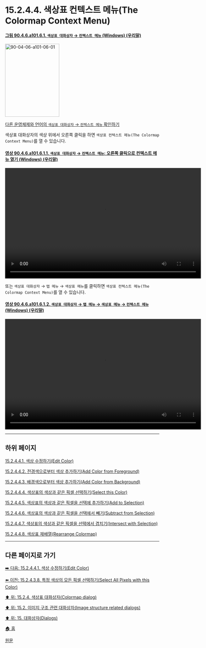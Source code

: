 # 15.2.4.4. 색상표 컨텍스트 메뉴(The Colormap Context Menu)

<a id="90-04-06-a101-06-01"></a>

#### [그림 90.4.6.a101.6.1. `색상표 대화상자` → `컨텍스트 메뉴` (Windows) (우리말)](./90-04-0006-colormap.md#90-04-06-a101-06-01)
<img width="177" height="238" alt="90-04-06-a101-06-01" src="https://github.com/wonder13662/gimp/assets/15767104/51fa91d0-68da-483a-9d15-3f2d392d1b67" />

[다른 운영체제와 언어의 `색상표 대화상자` → `컨텍스트 메뉴` 확인하기](./90-04-0006-colormap.md#90-04-06-a101-06-02)

색상표 대화상자의 색상 위에서 오른쪽 클릭을 하면 `색상표 컨텍스트 메뉴(The Colormap Context Menu)`를 열 수 있습니다.

<a id="90-04-06-a101-06-01-01"></a>

#### [영상 90.4.6.a101.6.1.1. `색상표 대화상자` → `컨텍스트 메뉴`: 오른쪽 클릭으로 컨텍스트 메뉴 열기 (Windows) (우리말)](./90-04-0006-colormap.md#90-04-06-a101-06-01-01)
<video controls="controls" width="640" height="360" src="https://github.com/wonder13662/gimp/assets/15767104/db389611-03e7-4f25-8567-a4841eae05bc"></video>

또는 `색상표 대화상자` → `탭 메뉴` → `색상표 메뉴`를 클릭하면 `색상표 컨텍스트 메뉴(The Colormap Context Menu)`를 열 수 있습니다.

<a id="90-04-06-a101-06-01-02"></a>

#### [영상 90.4.6.a101.6.1.2. `색상표 대화상자` → `탭 메뉴` → `색상표 메뉴` → `컨텍스트 메뉴` (Windows) (우리말)](./90-04-0006-colormap.md#90-04-06-a101-06-01-02)
<video controls="controls" width="640" height="360" src="https://github.com/wonder13662/gimp/assets/15767104/84c0f138-88a3-48f5-b251-de127de447fa"></video>

***

## 하위 페이지

[15.2.4.4.1. 색상 수정하기(Edit Color)](./15-02-04-04-01-edit_color.md)

[15.2.4.4.2. 전경색으로부터 색상 추가하기(Add Color from Foreground)](./15-02-04-04-02-add_color_from_fg.md)

[15.2.4.4.3. 배경색으로부터 색상 추가하기(Add Color from Background)](./15-02-04-04-03-add_color_from_bg.md)

[15.2.4.4.4. 색상표의 색상과 같은 픽셀 선택하기(Select this Color)](./15-02-04-04-04-select_this_color.md)

[15.2.4.4.5. 색상표의 색상과 같은 픽셀을 선택에 추가하기(Add to Selection)](./15-02-04-04-05-add_to_selection.md)

[15.2.4.4.6. 색상표의 색상과 같은 픽셀을 선택에서 빼기(Subtract from Selection)](./15-02-04-04-06-subtract_from_selection.md)

[15.2.4.4.7. 색상표의 색상과 같은 픽셀을 선택에서 겹치기(Intersect with Selection)](./15-02-04-04-07-intersect_from_selection.md)

[15.2.4.4.8. 색상표 재배열(Rearrange Colormap)](./15-02-04-04-08-rearrange_colormap.md)

***

## 다른 페이지로 가기

[➡️ 다음: 15.2.4.4.1. 색상 수정하기(Edit Color)](./15-02-04-04-01-edit_color.md)

[⬅️ 이전: 15.2.4.3.8. 특정 색상의 모든 픽셀 선택하기(Select All Pixels with this Color)](./15-02-04-03-08-select_all_pixels_with_this_color.md)

[⬆️ 위: 15.2.4. 색상표 대화상자(Colormap dialog)](./15-02-04-00-colormap-dialog.md)

[⬆️ 위: 15.2. 이미지 구조 관련 대화상자(Image structure related dialogs)](./15-02-00-image-structure-related-dialogs.md)

[⬆️ 위: 15. 대화상자(Dialogs)](./15-00-dialogs.md)

[🏠 홈](./00-home.md)

[원문](https://docs.gimp.org/2.10/ko/gimp-indexed-palette-dialog.html#gimp-indexed-palette-dialog-submenu)